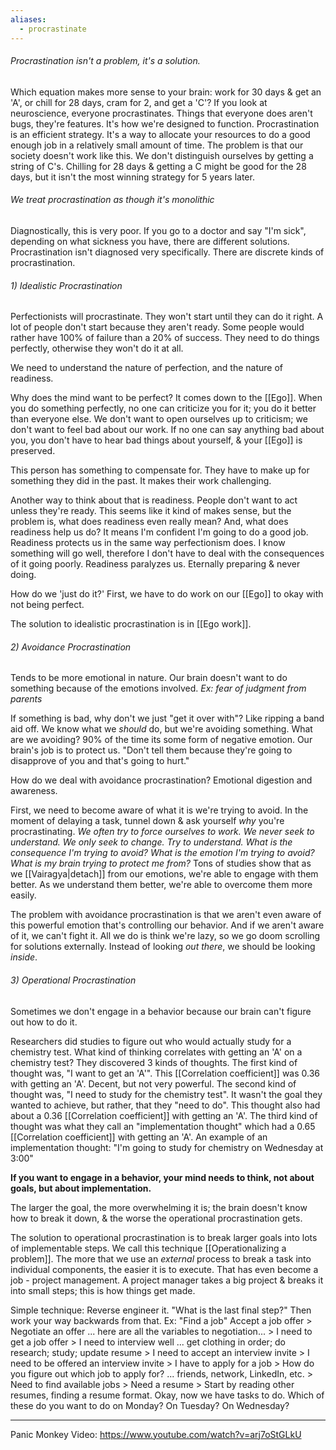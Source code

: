 ```yaml
---
aliases:
  - procrastinate
---
```

###### Procrastination isn't a problem, it's a solution.
Which equation makes more sense to your brain: work for 30 days & get an 'A', or chill for 28 days, cram for 2, and get a 'C'?
If you look at neuroscience, everyone procrastinates. Things that everyone does aren't bugs, they're features. It's how we're designed to function. Procrastination is an efficient strategy. It's a way to allocate your resources to do a good enough job in a relatively small amount of time.
The problem is that our society doesn't work like this. We don't distinguish ourselves by getting a string of C's. Chilling for 28 days & getting a C might be good for the 28 days, but it isn't the most winning strategy for 5 years later.

###### We treat procrastination as though it's monolithic
Diagnostically, this is very poor.
	If you go to a doctor and say "I'm sick", depending on what sickness you have, there are different solutions.
Procrastination isn't diagnosed very specifically.
There are discrete kinds of procrastination.

###### 1) Idealistic Procrastination
Perfectionists will procrastinate. They won't start until they can do it right. A lot of people don't start because they aren't ready. Some people would rather have 100% of failure than a 20% of success. They need to do things perfectly, otherwise they won't do it at all.

We need to understand the nature of perfection, and the nature of readiness.

Why does the mind want to be perfect? It comes down to the [[Ego]]. When you do something perfectly, no one can criticize you for it; you do it better than everyone else. We don't want to open ourselves up to criticism; we don't want to feel bad about our work. If no one can say anything bad about you, you don't have to hear bad things about yourself, & your [[Ego]] is preserved.

This person has something to compensate for. They have to make up for something they did in the past. It makes their work challenging.

Another way to think about that is readiness. People don't want to act unless they're ready. This seems like it kind of makes sense, but the problem is, what does readiness even really mean? And, what does readiness help us do? It means I'm confident I'm going to do a good job. Readiness protects us in the same way perfectionism does. I know something will go well, therefore I don't have to deal with the consequences of it going poorly. Readiness paralyzes us. Eternally preparing & never doing.

How do we 'just do it?'
First, we have to do work on our [[Ego]] to okay with not being perfect.

The solution to idealistic procrastination is in [[Ego work]].

###### 2) Avoidance Procrastination
Tends to be more emotional in nature. Our brain doesn't want to do something because of the emotions involved.
	*Ex: fear of judgment from parents*

If something is bad, why don't we just "get it over with"? Like ripping a band aid off. We know what we *should* do, but we're avoiding something. What are we avoiding? 90% of the time its some form of negative emotion.
	Our brain's job is to protect us. "Don't tell them because they're going to disapprove of you and that's going to hurt."

How do we deal with avoidance procrastination? Emotional digestion and awareness.

First, we need to become aware of what it is we're trying to avoid.
	In the moment of delaying a task, tunnel down & ask yourself *why* you're procrastinating.
		*We often try to force ourselves to work. We never seek to understand. We only seek to change. Try to understand.*
		*What is the consequence I'm trying to avoid? What is the emotion I'm trying to avoid? What is my brain trying to protect me from?*
Tons of studies show that as we [[Vairagya|detach]] from our emotions, we're able to engage with them better. As we understand them better, we're able to overcome them more easily.

The problem with avoidance procrastination is that we aren't even aware of this powerful emotion that's controlling our behavior. And if we aren't aware of it, we can't fight it. All we do is think we're lazy, so we go doom scrolling for solutions externally. Instead of looking *out there*, we should be looking *inside*.

###### 3) Operational Procrastination
Sometimes we don't engage in a behavior because our brain can't figure out how to do it.

Researchers did studies to figure out who would actually study for a chemistry test. What kind of thinking correlates with getting an 'A' on a chemistry test? They discovered 3 kinds of thoughts.
	The first kind of thought was, "I want to get an 'A'". This [[Correlation coefficient]] was 0.36 with getting an 'A'. Decent, but not very powerful.
	The second kind of thought was, "I need to study for the chemistry test". It wasn't the goal they wanted to achieve, but rather, that they "need to do". This thought also had about a 0.36 [[Correlation coefficient]] with getting an 'A'.
	The third kind of thought was what they call an "implementation thought" which had a 0.65 [[Correlation coefficient]] with getting an 'A'. An example of an implementation thought: "I'm going to study for chemistry on Wednesday at 3:00"

**If you want to engage in a behavior, your mind needs to think, not about goals, but about implementation.**

The larger the goal, the more overwhelming it is; the brain doesn't know how to break it down, & the worse the operational procrastination gets.

The solution to operational procrastination is to break larger goals into lots of implementable steps. We call this technique [[Operationalizing a problem]]. The more that we use an *external* process to break a task into individual components, the easier it is to execute.
	That has even become a job - project management. A project manager takes a big project & breaks it into small steps; this is how things get made.

Simple technique: Reverse engineer it. "What is the last final step?" Then work your way backwards from that.
	Ex: "Find a job"
		Accept a job offer > Negotiate an offer ... here are all the variables to negotiation... > I need to get a job offer > I need to interview well ... get clothing in order; do research; study; update resume > I need to accept an interview invite > I need to be offered an interview invite > I have to apply for a job > How do you figure out which job to apply for? ... friends, network, LinkedIn, etc. > Need to find available jobs > Need a resume > Start by reading other resumes, finding a resume format.
Okay, now we have tasks to do. Which of these do you want to do on Monday? On Tuesday? On Wednesday?

---
Panic Monkey Video: https://www.youtube.com/watch?v=arj7oStGLkU